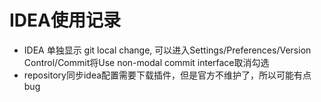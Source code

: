 # IDEA使用记录

* IDEA 单独显示 git local change, 可以进入Settings/Preferences/Version Control/Commit将Use non-modal commit interface取消勾选
* repository同步idea配置需要下载插件，但是官方不维护了，所以可能有点bug